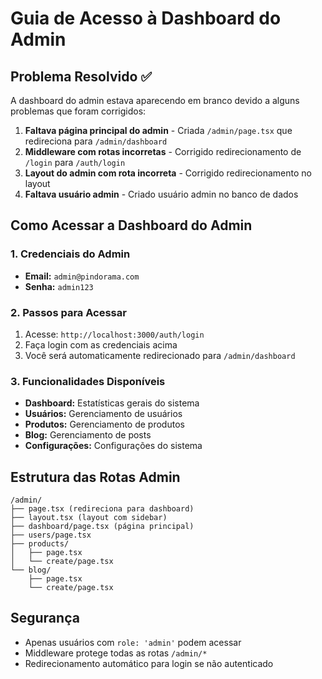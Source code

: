 # Guia de Acesso à Dashboard do Admin

## Problema Resolvido ✅

A dashboard do admin estava aparecendo em branco devido a alguns problemas que foram corrigidos:

1. **Faltava página principal do admin** - Criada `/admin/page.tsx` que redireciona para `/admin/dashboard`
2. **Middleware com rotas incorretas** - Corrigido redirecionamento de `/login` para `/auth/login`
3. **Layout do admin com rota incorreta** - Corrigido redirecionamento no layout
4. **Faltava usuário admin** - Criado usuário admin no banco de dados

## Como Acessar a Dashboard do Admin

### 1. Credenciais do Admin
- **Email:** `admin@pindorama.com`
- **Senha:** `admin123`

### 2. Passos para Acessar
1. Acesse: `http://localhost:3000/auth/login`
2. Faça login com as credenciais acima
3. Você será automaticamente redirecionado para `/admin/dashboard`

### 3. Funcionalidades Disponíveis
- **Dashboard:** Estatísticas gerais do sistema
- **Usuários:** Gerenciamento de usuários
- **Produtos:** Gerenciamento de produtos
- **Blog:** Gerenciamento de posts
- **Configurações:** Configurações do sistema

## Estrutura das Rotas Admin
```
/admin/
├── page.tsx (redireciona para dashboard)
├── layout.tsx (layout com sidebar)
├── dashboard/page.tsx (página principal)
├── users/page.tsx
├── products/
│   ├── page.tsx
│   └── create/page.tsx
└── blog/
    ├── page.tsx
    └── create/page.tsx
```

## Segurança
- Apenas usuários com `role: 'admin'` podem acessar
- Middleware protege todas as rotas `/admin/*`
- Redirecionamento automático para login se não autenticado